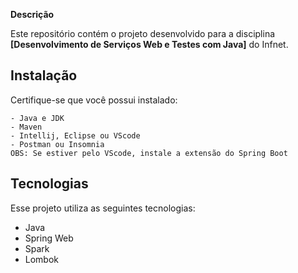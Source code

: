 **Descrição**

Este repositório contém o projeto desenvolvido para a disciplina **[Desenvolvimento de Serviços Web e Testes com Java]** do Infnet.

## Instalação

Certifique-se que você possui instalado:
```
- Java e JDK
- Maven
- Intellij, Eclipse ou VScode
- Postman ou Insomnia
OBS: Se estiver pelo VScode, instale a extensão do Spring Boot
```

## Tecnologias

Esse projeto utiliza as seguintes tecnologias:

- Java
- Spring Web
- Spark
- Lombok


